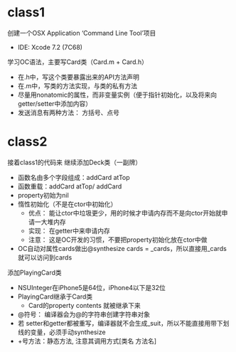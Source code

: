 # class1

创建一个OSX Application ‘Command Line Tool’项目
* IDE: Xcode 7.2 (7C68)

学习OC语法，主要写Card类（Card.m + Card.h）
* 在.h中，写这个类要暴露出来的API方法声明
* 在.m中，写类的方法实现，与类的私有方法
* 尽量用nonatomic的属性，而非变量实例（便于指针初始化，以及将来向getter/setter中添加内容）
* 发送消息有两种方法： 方括号、点号


# class2

接着class1的代码来
继续添加Deck类（一副牌）
* 函数名由多个字段组成：addCard atTop
* 函数重载：addCard atTop/ addCard
* property初始为nil
* 惰性初始化（不是在ctor中初始化）
   * 优点： 能让ctor中垃圾更少，用的时候才申请内存而不是向ctor开始就申请一大堆内存
   * 实现： 在getter中来申请内存
   * 注意： 这是OC开发的习惯，不要把property初始化放在ctor中做
* OC自动对属性cards做出@synthesize cards = _cards，所以直接用_cards就可以访问到cards


添加PlayingCard类
* NSUInteger在iPhone5是64位，iPhone4以下是32位
* PlayingCard继承于Card类
   * Card的property contents 就被继承下来
* @符号： 编译器会为@的字符串创建字符串对象
* 若 setter和getter都被重写，编译器就不会生成_suit，所以不能直接用带下划线的变量，必须手动synthesize
* +号方法：静态方法, 注意其调用方式[类名 方法名]


